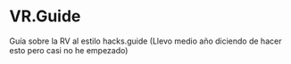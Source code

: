 # VR.Guide
Guía sobre la RV al estilo hacks.guide (Llevo medio año diciendo de hacer esto pero casi no he empezado)
